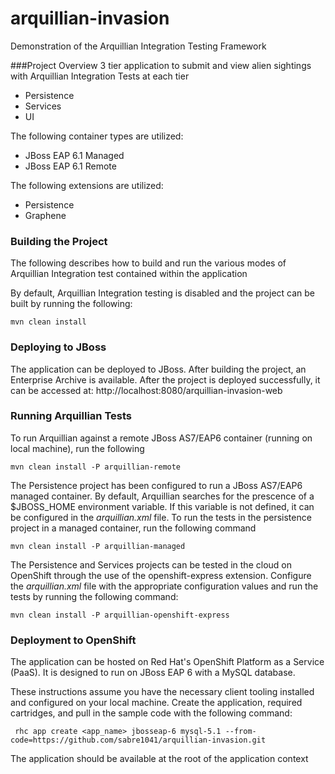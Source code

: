 arquillian-invasion
==============

Demonstration of the Arquillian Integration Testing Framework

###Project Overview
3 tier application to submit and view alien sightings with Arquillian Integration Tests at each tier

* Persistence
* Services
* UI

The following container types are utilized:

* JBoss EAP 6.1 Managed 
* JBoss EAP 6.1 Remote

The following extensions are utilized:

* Persistence
* Graphene

### Building the Project

The following describes how to build and run the various modes of Arquillian Integration test contained within the application

By default, Arquillian Integration testing is disabled and the project can be built by running the following:

    mvn clean install

### Deploying to JBoss
 
The application can be deployed to JBoss. After building the project, an Enterprise Archive is available. After the project is deployed successfully, it can be accessed at:
http://localhost:8080/arquillian-invasion-web 


### Running Arquillian Tests

To run Arquillian against a remote JBoss AS7/EAP6 container (running on local machine), run the following

    mvn clean install -P arquillian-remote

The Persistence project has been configured to run a JBoss AS7/EAP6 managed container. By default, Arquillian searches for the prescence of a $JBOSS_HOME environment variable.  If this variable is not defined, it can be configured in the *arquillian.xml* file. To run the tests in the persistence project in a managed container, run the following command

    mvn clean install -P arquillian-managed
    
The Persistence and Services projects can be tested in the cloud on OpenShift through the use of the openshift-express extension. Configure the *arquillian.xml* file with the appropriate configuration values and run the tests by running the following command:

    mvn clean install -P arquillian-openshift-express 
     
### Deployment to OpenShift
 
 The application can be hosted on Red Hat's OpenShift Platform as a Service (PaaS). It is designed to run on JBoss EAP 6 with a MySQL database.
 
 These instructions assume you have the necessary client tooling installed and configured on your local machine. Create the application, required cartridges, and pull in the sample code with the following command:
 
     rhc app create <app_name> jbosseap-6 mysql-5.1 --from-code=https://github.com/sabre1041/arquillian-invasion.git
     
 The application should be available at the root of the application context